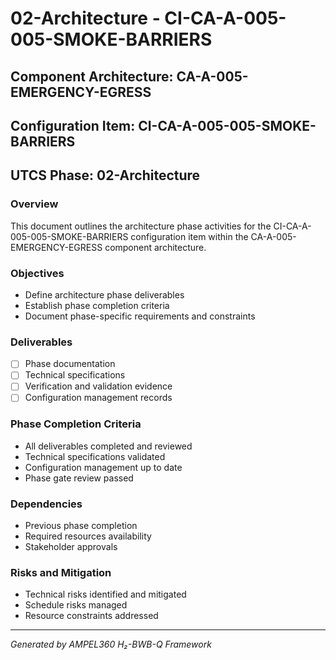# 02-Architecture - CI-CA-A-005-005-SMOKE-BARRIERS

## Component Architecture: CA-A-005-EMERGENCY-EGRESS
## Configuration Item: CI-CA-A-005-005-SMOKE-BARRIERS
## UTCS Phase: 02-Architecture

### Overview
This document outlines the architecture phase activities for the CI-CA-A-005-005-SMOKE-BARRIERS configuration item within the CA-A-005-EMERGENCY-EGRESS component architecture.

### Objectives
- Define architecture phase deliverables
- Establish phase completion criteria
- Document phase-specific requirements and constraints

### Deliverables
- [ ] Phase documentation
- [ ] Technical specifications
- [ ] Verification and validation evidence
- [ ] Configuration management records

### Phase Completion Criteria
- All deliverables completed and reviewed
- Technical specifications validated
- Configuration management up to date
- Phase gate review passed

### Dependencies
- Previous phase completion
- Required resources availability
- Stakeholder approvals

### Risks and Mitigation
- Technical risks identified and mitigated
- Schedule risks managed
- Resource constraints addressed

---
*Generated by AMPEL360 H₂-BWB-Q Framework*
